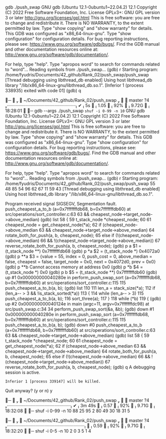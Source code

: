  gdb ./push_swap
GNU gdb (Ubuntu 12.1-0ubuntu1~22.04.2) 12.1
Copyright (C) 2022 Free Software Foundation, Inc.
License GPLv3+: GNU GPL version 3 or later <http://gnu.org/licenses/gpl.html>
This is free software: you are free to change and redistribute it.
There is NO WARRANTY, to the extent permitted by law.
Type "show copying" and "show warranty" for details.
This GDB was configured as "x86_64-linux-gnu".
Type "show configuration" for configuration details.
For bug reporting instructions, please see:
<https://www.gnu.org/software/gdb/bugs/>.
Find the GDB manual and other documentation resources online at:
    <http://www.gnu.org/software/gdb/documentation/>.

For help, type "help".
Type "apropos word" to search for commands related to "word"...
Reading symbols from ./push_swap...
(gdb) r
Starting program: /home/fyudris/Documents/42_github/Rank_02/push_swap/push_swap
[Thread debugging using libthread_db enabled]
Using host libthread_db library "/lib/x86_64-linux-gnu/libthread_db.so.1".
[Inferior 1 (process 338935) exited with code 01]
(gdb) q

╭─    ~/Documents/42_github/Rank_02/push_swap    master ?4 ······················································· ✔  5s   1.05   92%   9.72G   18:28:01 
╰─ gdb --args ./push_swap `shuf -i 0-99 -n 10`
GNU gdb (Ubuntu 12.1-0ubuntu1~22.04.2) 12.1
Copyright (C) 2022 Free Software Foundation, Inc.
License GPLv3+: GNU GPL version 3 or later <http://gnu.org/licenses/gpl.html>
This is free software: you are free to change and redistribute it.
There is NO WARRANTY, to the extent permitted by law.
Type "show copying" and "show warranty" for details.
This GDB was configured as "x86_64-linux-gnu".
Type "show configuration" for configuration details.
For bug reporting instructions, please see:
<https://www.gnu.org/software/gdb/bugs/>.
Find the GDB manual and other documentation resources online at:
    <http://www.gnu.org/software/gdb/documentation/>.

For help, type "help".
Type "apropos word" to search for commands related to "word"...
Reading symbols from ./push_swap...
(gdb) r
Starting program: /home/fyudris/Documents/42_github/Rank_02/push_swap/push_swap 55 48 85 54 96 62 67 11 59 43
[Thread debugging using libthread_db enabled]
Using host libthread_db library "/lib/x86_64-linux-gnu/libthread_db.so.1".

Program received signal SIGSEGV, Segmentation fault.
push_cheapest_a_to_b (a=0x7fffffffdb68, b=0x7fffffffdb60) at src/operations/sort_controller.c:63
63			&& cheapest_node->target_node->above_median)
(gdb) list
58	{
59		t_stack_node	*cheapest_node;
60
61		cheapest_node = get_cheapest_node(*a);
62		if (cheapest_node->above_median
63			&& cheapest_node->target_node->above_median)
64			rotate_both_for_push(a, b, cheapest_node);
65		else if (!(cheapest_node->above_median)
66			&& !(cheapest_node->target_node->above_median))
67			reverse_rotate_both_for_push(a, b, cheapest_node);
(gdb) p a
$1 = (t_stack_node **) 0x7fffffffdb68
(gdb) p *a
$2 = (t_stack_node *) 0x4072a0
(gdb) p **a
$3 = {value = 55, index = 0, push_cost = 0, above_median = false, cheapest = false, target_node = 0x0, next = 0x4072d0, prev = 0x0}
(gdb) p **b
Cannot access memory at address 0x0
(gdb) p *b
$4 = (t_stack_node *) 0x0
(gdb) p b
$5 = (t_stack_node **) 0x7fffffffdb60
(gdb) up
#1  0x000000000040280e in perform_push_swap_sort (a=0x7fffffffdb68, b=0x7fffffffdb60) at src/operations/sort_controller.c:115
115				push_cheapest_a_to_b(a, b);
(gdb) list
110
111		len_a = stack_size(*a);
112		if (len_a-- > 3 && !is_stack_sorted(*a))
113		{
114			while (len_a-- > 3)
115				push_cheapest_a_to_b(a, b);
116			sort_three(a);
117		}
118		while (*b)
119		{
(gdb) up
#2  0x000000000040124e in main (argc=11, argv=0x7fffffffdc98) at src/push_swap.c:34
34				perform_push_swap_sort(&a, &b);
(gdb) down
#1  0x000000000040280e in perform_push_swap_sort (a=0x7fffffffdb68, b=0x7fffffffdb60) at src/operations/sort_controller.c:115
115				push_cheapest_a_to_b(a, b);
(gdb) down
#0  push_cheapest_a_to_b (a=0x7fffffffdb68, b=0x7fffffffdb60) at src/operations/sort_controller.c:63
63			&& cheapest_node->target_node->above_median)
(gdb) list
58	{
59		t_stack_node	*cheapest_node;
60
61		cheapest_node = get_cheapest_node(*a);
62		if (cheapest_node->above_median
63			&& cheapest_node->target_node->above_median)
64			rotate_both_for_push(a, b, cheapest_node);
65		else if (!(cheapest_node->above_median)
66			&& !(cheapest_node->target_node->above_median))
67			reverse_rotate_both_for_push(a, b, cheapest_node);
(gdb) q
A debugging session is active.

	Inferior 1 [process 339147] will be killed.

Quit anyway? (y or n) y

╭─    ~/Documents/42_github/Rank_02/push_swap    master ?4 ··················································· ✔  3m 49s   0.57   92%   9.71G   18:32:08 
╰─ shuf -i 0-99 -n 10
88
25
95
2
80
49
30
18
31
5

╭─    ~/Documents/42_github/Rank_02/push_swap    master ?4 ······························································ ✔  0.59   92%   9.71G   18:32:20 
╰─ shuf -i 0-5 -n 10
2
0
3
5
1
4


